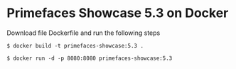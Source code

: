 # Primefaces Showcase 5.3 on Docker
Download file Dockerfile and run the following steps

`$ docker build -t primefaces-showcase:5.3 .`

`$ docker run -d -p 8080:8080 primefaces-showcase:5.3`
